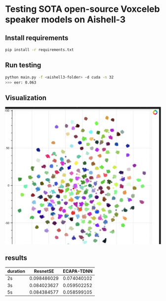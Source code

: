 # Testing SOTA open-source Voxceleb speaker models on Aishell-3

## Install requirements
``` bash
pip install -r requirements.txt
```
## Run testing
``` bash
python main.py -f <aishell3-folder> -d cuda -n 32
>>> eer: 0.063

```


## Visualization

![vis](./vis.png)


## results
|  duration  | ResnetSE    | ECAPA-TDNN  |
| -- | ----------- | ----------- |
| 2s | 0.098486029 | 0.074040102 |
| 3s | 0.084023627 | 0.059502252 |
| 5s | 0.084384577 | 0.058599105 |
